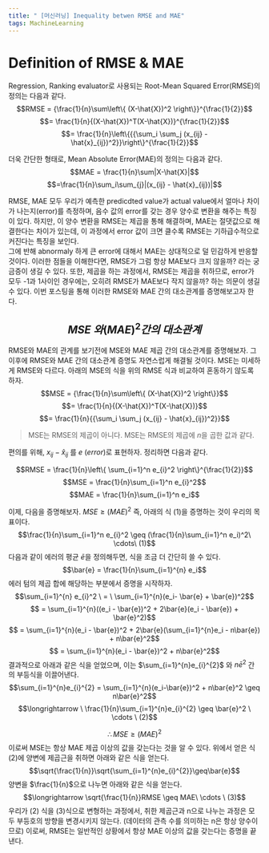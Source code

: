 ```yaml
---
title: " [머신러닝] Inequality betwen RMSE and MAE"
tags: MachineLearning
---
```


# Definition of RMSE & MAE
Regression, Ranking evaluator로 사용되는 Root-Mean Squared Error(RMSE)의 정의는 다음과 같다.
$$RMSE = {\frac{1}{n}\sum\left\{ (X-\hat{X})^2 \right\}}^{\frac{1}{2}}$$
$$= \frac{1}{n}{(X-\hat{X})^T(X-\hat{X})}^{\frac{1}{2}}$$
$$= \frac{1}{n}\left\{{{\sum_i \sum_j (x_{ij} - \hat{x}_{ij})^2}}\right\}^{\frac{1}{2}}$$

더욱 간단한 형태로, Mean Absolute Error(MAE)의 정의는 다음과 같다.
$$MAE = \frac{1}{n}\sum|X-\hat{X}|$$
$$=\frac{1}{n}\sum_i\sum_{j}|(x_{ij} - \hat{x}_{ij})|$$

RMSE, MAE 모두 우리가 예측한 predicdted value가 actual value에서 얼마나 차이가 나는지(error)를 측정하며, 음수 값의 error를 갖는 경우 양수로 변환을 해주는 특징이 있다. 하지만, 이 양수 변환을 RMSE는 제곱을 통해 해결하며, MAE는 절댓값으로 해결한다는 차이가 있는데, 이 과정에서 error 값이 크면 클수록 RMSE는 기하급수적으로 커진다는 특징을 보인다. <br>
그에 반해 abnormaly 하게 큰 error에 대해서 MAE는 상대적으로 덜 민감하게 반응할 것이다. 이러한 점들을 이해한다면, RMSE가 그럼 항상 MAE보다 크지 않을까? 라는 궁금증이 생길 수 있다. 또한, 제곱을 하는 과정에서, RMSE는 제곱을 취하므로, error가 모두 -1과 1사이인 경우에는, 오히려 RMSE가 MAE보다 작지 않을까? 하는 의문이 생길 수 있다. 이번 포스팅을 통해 이러한 RMSE와 MAE 간의 대소관계를 증명해보고자 한다.

## $$MSE\ 와 (MAE)^2 간의\ 대소관계$$
RMSE와 MAE의 관계를 보기전에 MSE와 MAE 제곱 간의 대소관계를 증명해보자. 그 이후에 RMSE와 MAE 간의 대소관계 증명도 자연스럽게 해결될 것이다.
MSE는 미세하게 RMSE와 다르다. 아래의 MSE의 식을 위의 RMSE 식과 비교하여 혼동하기 않도록 하자.
$$MSE = {\frac{1}{n}\sum\left\{ (X-\hat{X})^2 \right\}}$$
$$= \frac{1}{n}{(X-\hat{X})^T(X-\hat{X})}$$
$$= \frac{1}{n}{{\sum_i \sum_j (x_{ij} - \hat{x}_{ij})^2}}$$
> MSE는 RMSE의 제곱이 아니다. MSE는 RMSE의 제곱에 $n$을 곱한 값과 같다.

편의를 위해, $x_{ij} - \hat{x}_{ij}$ 를 $e\ (error)$로 표현하자. 정리하면 다음과 같다.

$$RMSE = \frac{1}{n}\left\{ \sum_{i=1}^n e_{i}^2 \right\}^{\frac{1}{2}}$$
$$MSE = \frac{1}{n}\sum_{i=1}^n e_{i}^2$$
$$MAE = \frac{1}{n}\sum_{i=1}^n e_i$$

이제, 다음을 증명해보자. $MSE \geq (MAE)^2$
즉, 아래의 식 (1)을 증명하는 것이 우리의 목표이다. $$\frac{1}{n}\sum_{i=1}^n e_{i}^2 \geq (\frac{1}{n}\sum_{i=1}^n e_i)^2\  \cdots\   (1)$$
다음과 같이 에러의 평균 $\bar{e}$을 정의해두면, 식을 조금 더 간단히 쓸 수 있다.
$$\bar{e} = \frac{1}{n}\sum_{i=1}^{n} e_i$$
에러 텀의 제곱 합에 해당하는 부분에서 증명을 시작하자.
$$\sum_{i=1}^{n} e_{i}^2 \ = \ \sum_{i=1}^{n}(e_i- \bar{e} + \bar{e})^2$$
$$ = \sum_{i=1}^{n}((e_i - \bar{e})^2 + 2\bar{e}(e_i - \bar{e}) + \bar{e}^2)$$
$$ = \sum_{i=1}^{n}(e_i - \bar{e})^2 + 2\bar{e}(\sum_{i=1}^{n}e_i - n\bar{e}) + n\bar{e}^2$$
$$ = \sum_{i=1}^{n}(e_i - \bar{e})^2 + n\bar{e}^2$$
결과적으로 아래과 같은 식을 얻었으며, 이는 $\sum_{i=1}^{n}e_{i}^{2}$ 와 ${n\bar{e}^2}$ 간의 부등식을 이끌어낸다.
$$\sum_{i=1}^{n}e_{i}^{2} = \sum_{i=1}^{n}(e_i-\bar{e})^2 + n\bar{e}^2 \geq n\bar{e}^2$$
$$\longrightarrow \  \frac{1}{n}\sum_{i=1}^{n}e_{i}^{2} \geq \bar{e}^2 \  \cdots \  (2)$$

$$\therefore MSE \geq (MAE)^2$$
이로써 MSE는 항상 MAE 제곱 이상의 값을 갖는다는 것을 알 수 있다. 위에서 얻은 식 (2)에 양변에 제곱근을 취하면 아래와 같은 식을 얻는다.
$$\sqrt{\frac{1}{n}}\sqrt{\sum_{i=1}^{n}e_{i}^{2}}\geq\bar{e}$$
양변을 $\frac{1}{n}$으로 나누면 아래와 같은 식을 얻는다.
$$\longrightarrow \sqrt{\frac{1}{n}}RMSE \geq MAE\  \cdots \  (3)$$
우리가 (2) 식을 (3)식으로 변형하는 과정에서, 취한 제곱근과 n으로 나누는 과정은 모두 부등호의 방향을 변경시키지 않는다. (데이터의 관측 수를 의미하는 n은 항상 양수이므로)
이로써, RMSE는 일반적인 상황에서 항상 MAE 이상의 값을 갖는다는 증명을 끝낸다.
